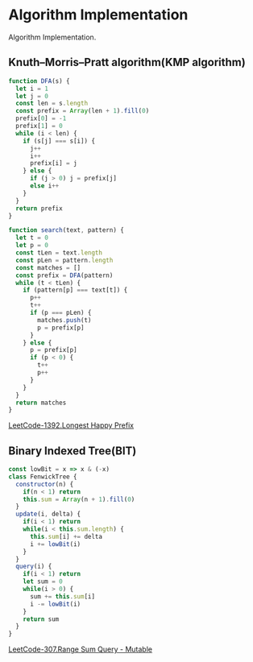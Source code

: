 # Algorithm Implementation
Algorithm Implementation.

## Knuth–Morris–Pratt algorithm(KMP algorithm)

```js
function DFA(s) {
  let i = 1
  let j = 0
  const len = s.length
  const prefix = Array(len + 1).fill(0)
  prefix[0] = -1
  prefix[1] = 0
  while (i < len) {
    if (s[j] === s[i]) {
      j++
      i++
      prefix[i] = j
    } else {
      if (j > 0) j = prefix[j]
      else i++
    }
  }
  return prefix
}

function search(text, pattern) {
  let t = 0
  let p = 0
  const tLen = text.length
  const pLen = pattern.length
  const matches = []
  const prefix = DFA(pattern)
  while (t < tLen) {
    if (pattern[p] === text[t]) {
      p++
      t++
      if (p === pLen) {
        matches.push(t)
        p = prefix[p]
      }
    } else {
      p = prefix[p]
      if (p < 0) {
        t++
        p++
      }
    }
  }
  return matches
}
```

[LeetCode-1392.Longest Happy Prefix](https://leetcode.com/problems/longest-happy-prefix/)


## Binary Indexed Tree(BIT)

```js
const lowBit = x => x & (-x)
class FenwickTree {
  constructor(n) {
    if(n < 1) return
    this.sum = Array(n + 1).fill(0)
  }
  update(i, delta) {
    if(i < 1) return
    while(i < this.sum.length) {
      this.sum[i] += delta
      i += lowBit(i) 
    }
  }
  query(i) {
    if(i < 1) return
    let sum = 0
    while(i > 0) {
      sum += this.sum[i]
      i -= lowBit(i)
    }
    return sum
  }
}
```

[LeetCode-307.Range Sum Query - Mutable](https://leetcode.com/problems/range-sum-query-mutable/)
